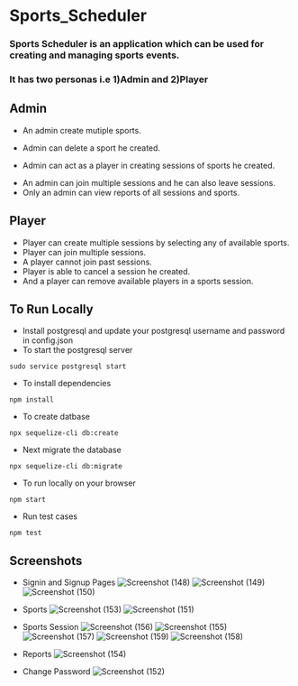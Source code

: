 # Sports_Scheduler
### Sports Scheduler is an application which can be used for creating and managing sports events.
### It has two personas i.e 1)Admin and 2)Player

## Admin
- An admin create mutiple sports.
+ Admin can delete a sport he created.
* Admin can act as a player in creating sessions of sports he created.
- An admin can join multiple sessions and he can also leave sessions.
- Only an admin can view reports of all sessions and sports.

## Player
- Player can create multiple sessions by selecting any of available sports.
- Player can join multiple sessions.
- A player cannot join past sessions.
- Player is able to cancel a session he created.
- And a player can remove available players in a sports session.

## To Run Locally
- Install postgresql and update your postgresql username and password in config.json
- To start the postgresql server
```
sudo service postgresql start
```
- To install dependencies
```
npm install
```
- To create datbase
```
npx sequelize-cli db:create
```
- Next migrate the database
```
npx sequelize-cli db:migrate
```
- To run locally on your browser
```
npm start
```
- Run test cases
```
npm test
```
## Screenshots
- Signin and Signup Pages
![Screenshot (148)](https://github.com/pavankumar1921/Sports_Scheduler/assets/104848621/0f1989a2-8c9b-482a-8e41-179a24911605)
![Screenshot (149)](https://github.com/pavankumar1921/Sports_Scheduler/assets/104848621/ff22613c-f8e1-4e3a-8b49-f1a35f999a99)
![Screenshot (150)](https://github.com/pavankumar1921/Sports_Scheduler/assets/104848621/75b9f1d0-eb7e-4e08-b534-62a11e8062e0)

- Sports
![Screenshot (153)](https://github.com/pavankumar1921/Sports_Scheduler/assets/104848621/d66e543a-63c0-4af2-bdb1-1f4b97f08e08)
![Screenshot (151)](https://github.com/pavankumar1921/Sports_Scheduler/assets/104848621/d5137fad-a1a7-4ea9-8abd-47c3f672d13d)

- Sports Session
![Screenshot (156)](https://github.com/pavankumar1921/Sports_Scheduler/assets/104848621/188813d7-5412-416a-b61d-c1d9b704a500)
![Screenshot (155)](https://github.com/pavankumar1921/Sports_Scheduler/assets/104848621/5cbe5a05-c142-4817-b49f-51cec5e96057)
![Screenshot (157)](https://github.com/pavankumar1921/Sports_Scheduler/assets/104848621/15e79f93-110a-457f-8cb2-97aa2898d3cc)
![Screenshot (159)](https://github.com/pavankumar1921/Sports_Scheduler/assets/104848621/6a477fcc-28ab-4fd6-a194-1a873b49b91e)
![Screenshot (158)](https://github.com/pavankumar1921/Sports_Scheduler/assets/104848621/65c8dc53-5758-4004-8a1d-89a90dfba954)

- Reports
![Screenshot (154)](https://github.com/pavankumar1921/Sports_Scheduler/assets/104848621/aa59ab18-f23d-4ab3-a159-03c569057444)

- Change Password
![Screenshot (152)](https://github.com/pavankumar1921/Sports_Scheduler/assets/104848621/49fcda35-1c3d-4cb6-9d2b-8daff42a8b12)

















